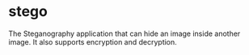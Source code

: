 # stego
The Steganography application that can hide an image inside another image. It also supports encryption and decryption.
